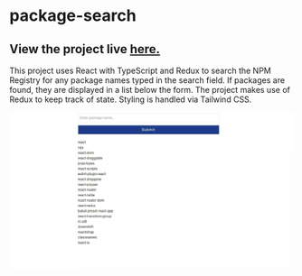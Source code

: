 # package-search

## View the project live [here.](https://package-search.netlify.app/)

This project uses React with TypeScript and Redux to search the NPM Registry
for any package names typed in the search field. If packages are found, they are
displayed in a list below the form. The project makes use of Redux to keep 
track of state. Styling is handled via Tailwind CSS.

![Project image](./package-search-large.webp)

